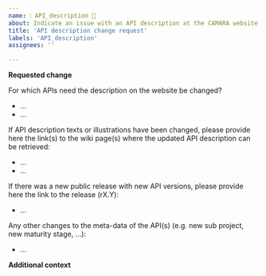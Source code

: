 ```yaml
---
name: ❕ API_description 📝
about: Indicate an issue with an API description at the CAMARA website
title: 'API description change request'
labels: 'API_description'
assignees: ''

---
```


**Requested change**

For which APIs need the description on the website be changed?

* ...
* ...

If API description texts or illustrations have been changed, please provide here the link(s) to the wiki page(s) where the updated API description can be retrieved: 

* ...
* ...

If there was a new public release with new API versions, please provide here the link to the release (rX.Y):

* ...

Any other changes to the meta-data of the API(s) (e.g. new sub project, new maturity stage, ...):

* ...


**Additional context**
<!-- Add any other context or change request (e.g. TSC repo status transition)  -->
